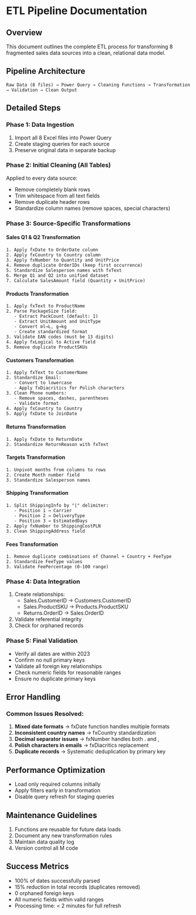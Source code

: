 # ETL Pipeline Documentation

## Overview
This document outlines the complete ETL process for transforming 8 fragmented sales data sources into a clean, relational data model.

## Pipeline Architecture

```
Raw Data (8 files) → Power Query → Cleaning Functions → Transformation → Validation → Clean Output
```

## Detailed Steps

### Phase 1: Data Ingestion
1. Import all 8 Excel files into Power Query
2. Create staging queries for each source
3. Preserve original data in separate backup

### Phase 2: Initial Cleaning (All Tables)
Applied to every data source:
- Remove completely blank rows
- Trim whitespace from all text fields  
- Remove duplicate header rows
- Standardize column names (remove spaces, special characters)

### Phase 3: Source-Specific Transformations

#### Sales Q1 & Q2 Transformation
```
1. Apply fxDate to OrderDate column
2. Apply fxCountry to Country column
3. Apply fxNumber to Quantity and UnitPrice
4. Remove duplicate OrderIDs (keep first occurrence)
5. Standardize Salesperson names with fxText
6. Merge Q1 and Q2 into unified dataset
7. Calculate SalesAmount field (Quantity × UnitPrice)
```

#### Products Transformation
```
1. Apply fxText to ProductName
2. Parse PackageSize field:
   - Extract PackCount (default: 1)
   - Extract UnitAmount and UnitType
   - Convert ml→L, g→kg
   - Create standardized format
3. Validate EAN codes (must be 13 digits)
4. Apply fxLogical to Active field
5. Remove duplicate ProductSKUs
```

#### Customers Transformation
```
1. Apply fxText to CustomerName
2. Standardize Email:
   - Convert to lowercase
   - Apply fxDiacritics for Polish characters
3. Clean Phone numbers:
   - Remove spaces, dashes, parentheses
   - Validate format
4. Apply fxCountry to Country
5. Apply fxDate to JoinDate
```

#### Returns Transformation
```
1. Apply fxDate to ReturnDate
2. Standardize ReturnReason with fxText
```

#### Targets Transformation
```
1. Unpivot months from columns to rows
2. Create Month number field
3. Standardize Salesperson names
```

#### Shipping Transformation
```
1. Split ShippingInfo by "|" delimiter:
   - Position 1 → Carrier
   - Position 2 → DeliveryType
   - Position 3 → EstimatedDays
2. Apply fxNumber to ShippingCostPLN
3. Clean ShippingAddress field
```

#### Fees Transformation
```
1. Remove duplicate combinations of Channel + Country + FeeType
2. Standardize FeeType values
3. Validate FeePercentage (0-100 range)
```

### Phase 4: Data Integration
1. Create relationships:
   - Sales.CustomerID → Customers.CustomerID
   - Sales.ProductSKU → Products.ProductSKU
   - Returns.OrderID → Sales.OrderID
2. Validate referential integrity
3. Check for orphaned records

### Phase 5: Final Validation
- Verify all dates are within 2023
- Confirm no null primary keys
- Validate all foreign key relationships
- Check numeric fields for reasonable ranges
- Ensure no duplicate primary keys

## Error Handling

### Common Issues Resolved:
1. **Mixed date formats** → fxDate function handles multiple formats
2. **Inconsistent country names** → fxCountry standardization
3. **Decimal separator issues** → fxNumber handles both . and ,
4. **Polish characters in emails** → fxDiacritics replacement
5. **Duplicate records** → Systematic deduplication by primary key

## Performance Optimization
- Load only required columns initially
- Apply filters early in transformation
- Disable query refresh for staging queries

## Maintenance Guidelines
1. Functions are reusable for future data loads
2. Document any new transformation rules
3. Maintain data quality log
4. Version control all M code

## Success Metrics
- 100% of dates successfully parsed
- 15% reduction in total records (duplicates removed)
- 0 orphaned foreign keys
- All numeric fields within valid ranges
- Processing time: < 2 minutes for full refresh
